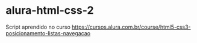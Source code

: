 # alura-html-css-2
Script aprendido no curso https://cursos.alura.com.br/course/html5-css3-posicionamento-listas-navegacao
